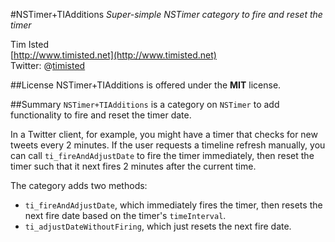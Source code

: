 #NSTimer+TIAdditions
*Super-simple NSTimer category to fire and reset the timer*  

Tim Isted  
[http://www.timisted.net](http://www.timisted.net)  
Twitter: @[timisted](http://twitter.com/timisted)

##License
NSTimer+TIAdditions is offered under the **MIT** license.

##Summary
`NSTimer+TIAdditions` is a category on `NSTimer` to add functionality to fire and reset the timer date.

In a Twitter client, for example, you might have a timer that checks for new tweets every 2 minutes. If the user requests a timeline refresh manually, you can call `ti_fireAndAdjustDate` to fire the timer immediately, then reset the timer such that it next fires 2 minutes after the current time.

The category adds two methods:

* `ti_fireAndAdjustDate`, which immediately fires the timer, then resets the next fire date based on the timer's `timeInterval`.
* `ti_adjustDateWithoutFiring`, which just resets the next fire date.